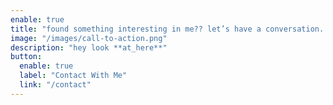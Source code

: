 ```yaml
---
enable: true
title: "found something interesting in me?? let’s have a conversation..."
image: "/images/call-to-action.png"
description: "hey look **at_here**"
button:
  enable: true
  label: "Contact With Me"
  link: "/contact"
---
```

